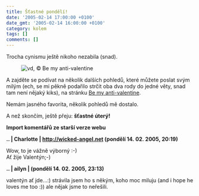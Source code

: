```yaml
---
title: Šťastné pondělí!
date: '2005-02-14 17:00:00 +0100'
date_gmt: '2005-02-14 16:00:00 +0100'
category: kolem
tags: []
comments: []
---
```

<p>Trocha cynismu ještě nikoho nezabila (snad).</p>
<figure><img src="/assets/migrated/old-images/amor.jpg" align="center" alt="vd, &copy; Be my anti-valentine"></figure>
<p>A zajděte se podívat na několik dalších pohledů, které můžete poslat
svým milým (ech, se mi pěkně podařilo strčit oba dva rody do jedné věty,
snad tam není nějaký kiks), na stránku <a href="http://www.meish.org/vd/">Be my anti-valentine</a>.</p>
<p>Nemám jasného favorita, několik pohledů mě dostalo.</p>
<p>A než skončím, ještě přeju: <strong>šťastné úterý!</strong></p>
<div class="import-komentaru">
<p><strong>Import komentářů ze starší verze webu</strong></p>
<div class="comment">
<p style="font-weight:bold"><span class="compredmet">..</span> | <span class="comname">Charlotte</span> |  <a href="http://wicked-angel.net">http://wicked-angel.net</a> (pondělí&nbsp;14.&nbsp;02.&nbsp;2005,&nbsp;20:19)</p>
<p>Wow, to je vážně výborný :-) <br> Ať žije Valentýn;-) </p>
</div>
<div class="comment">
<p style="font-weight:bold"><span class="compredmet">..</span> | <span class="comname">ailyn</span> | (pondělí&nbsp;14.&nbsp;02.&nbsp;2005,&nbsp;23:13)</p>
<p>valentýn ať jde...:) strávila jsem ho s někým, koho moc miluju (and i hope he loves me too :)) ale nějak jsme to neřešili. </p>
</div>
</div>
